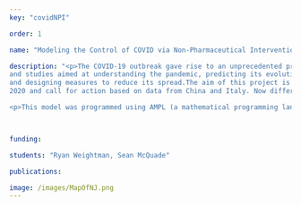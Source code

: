```yaml
---
key: "covidNPI"

order: 1

name: "Modeling the Control of COVID via Non-Pharmaceutical Intervention"

description: "<p>The COVID-19 outbreak gave rise to an unprecedented production of models
and studies aimed at understanding the pandemic, predicting its evolution
and designing measures to reduce its spread.The aim of this project is to show how a simple SIR model was  used  to  make  quick  predictions  for  New  Jersey  in  early  March
2020 and call for action based on data from China and Italy. Now different viruses manifest with different characteristics and public response to these characteristics can be drastically different. Therefore A more refined model,  which accounts for the parameters  social distancing,  testing, contact tracing  and  quarantining,  is  then  proposed  to  identify  containment measures to minimize the economic cost of the pandemic. </p>

<p>This model was programmed using AMPL (a mathematical programming language) in which we use optimization techniques and data from throughout New Jersey to minimize the economic costs of the aforementioned parameters. For visualization and plotting we use Matlab to plot our results. </p>"



funding: 

students: "Ryan Weightman, Sean McQuade"

publications: 

image: /images/MapOfNJ.png
---
```

